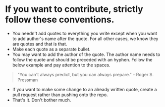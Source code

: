 # If you want to contribute, strictly follow these conventions.


* You needn't add quotes to everything you write except when you want to add author's name after the quote. For all other cases, we know they are quotes and that is that.
* Make each quote as a separate bullet. 
* You may want to add the author of the quote. The author name needs to follow the quote and should be preceded with an hyphen. Follow the below example and pay attention to the spaces.
> "You can't always predict, but you can always prepare."
> \- Roger S. Pressman
* If you want to make some change to an already written quote, create a pull request rather than pushing onto the repo.
* That's it. Don't bother much. 